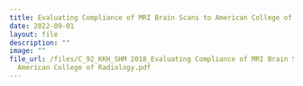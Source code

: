 ```yaml
---
title: Evaluating Compliance of MRI Brain Scans to American College of Radiology
date: 2022-09-01
layout: file
description: ""
image: ""
file_url: /files/C_92_KKH_SHM 2018_Evaluating Compliance of MRI Brain Scans to
  American College of Radiology.pdf
---
```

